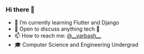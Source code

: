 ### Hi there 👋
- 🌱 I’m currently learning Flutter and Django
- 💬 Open to discuss anything tech :slightly_smiling_face:
- 📫 How to reach me: [@\_\_yarbash\_\_](https://twitter.com/__yarbash__) 
- 🎓 Computer Science and Engineering Undergrad

